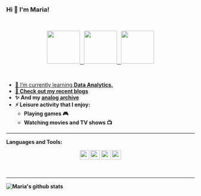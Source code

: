### Hi 👋 I'm Maria!
 
<br/>

<p align="center">
  <a href="https://twitter.com/mariardya">
       <img width="88px" src="https://github.com/mariardya/mariardya/assets/109213696/79631318-aab3-4af0-806f-b1faf64c5290">&ensp;
  <a href="https://www.linkedin.com/in/mariardya/">
       <img width="88px" src="https://github.com/mariardya/mariardya/assets/109213696/d1907d34-a526-43fb-99a3-db2f99079bd3">&ensp;
  <a href="https://steamcommunity.com/id/-lunaire">
       <img width="88px" src="https://github.com/mariardya/mariardya/assets/109213696/fb864909-9f0b-45b3-85fb-0a20bc6055e0">
</p>

<br />

- 🌱 I’m currently learning <b>Data Analytics.
- 📝 Check out my recent [blogs](https://medium.com/@mariardya)
- ✨ And my [analog archive](https://www.instagram.com/tustelan/)
- ⚡ Leisure activity that I enjoy:
     - Playing games 🎮
     - Watching movies and TV shows 📺
<hr>

Languages and Tools:

<p align="center">
  <img height="25" src="https://github.com/mariardya/mariardya/assets/109213696/e45c5c1c-1ea1-475f-b654-622e2287f38f">
  <img height="25" src="https://github.com/mariardya/mariardya/assets/109213696/04be4324-b6ce-4b1c-942a-01db5b3e63bc">
  <img height="25" src="https://github.com/mariardya/mariardya/assets/109213696/d11b4bbd-fa8e-488c-800f-e93afe49239f">
  <img height="25" src="https://github.com/mariardya/mariardya/assets/109213696/6d9cc0e4-f5e6-4aec-923f-71e90f437642">
</p>
<br />
<hr>

![Maria's github stats](https://github-readme-stats.vercel.app/api?username=mariardya&show_icons=true&hide_border=true)
